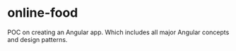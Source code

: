 # online-food
POC on creating an Angular app. Which includes all major Angular concepts and design patterns. 
